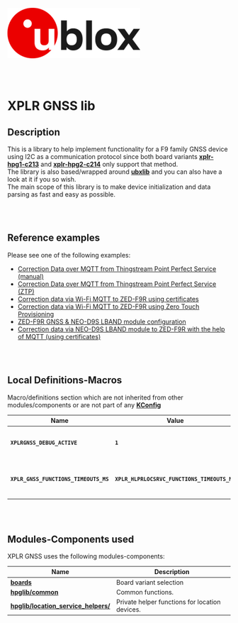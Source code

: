 ![u-blox](./../../../../../media/shared/logos/ublox_logo.jpg)

<br>
<br>

# XPLR GNSS lib

## Description
This is a library to help implement functionality for a F9 family GNSS device using I2C as a communication protocol since both board variants **[xplr-hpg1-c213](./../../../../boards/xplr-hpg1-c213/)** and **[xplr-hpg2-c214](./../../../../boards/xplr-hpg2-c214/)** only support that method.\
The library is also based/wrapped around **[ubxlib](https://github.com/u-blox/ubxlib)** and you can also have a look at it if you so wish.\
The main scope of this library is to make device initialization and data parsing as fast and easy as possible.

<br>
<br>

## Reference examples
Please see one of the following examples:
- [Correction Data over MQTT from Thingstream Point Perfect Service (manual)](../../../../../examples/cellular/02_hpg_cell_mqtt_correction_certs/)
- [Correction Data over MQTT from Thingstream Point Perfect Service (ZTP)](../../../../../examples/cellular/03_hpg_cell_mqtt_correction_ztp/)
- [Correction data via Wi-Fi MQTT to ZED-F9R using certificates](../../../../../examples/shortrange/03_hpg_wifi_mqtt_correction_certs/)
- [Correction data via Wi-Fi MQTT to ZED-F9R using Zero Touch Provisioning](../../../../../examples/shortrange/04_hpg_wifi_mqtt_correction_ztp/)
- [ZED-F9R GNSS & NEO-D9S LBAND module configuration](../../../../../examples/positioning/01_hpg_gnss_config/)
- [Correction data via NEO-D9S LBAND module to ZED-F9R with the help of MQTT (using certificates)](../../../../../examples/positioning/02_hpg_gnss_lband_correction/)

<br>
<br>

## Local Definitions-Macros
Macro/definitions section which are not inherited from other modules/components or are not part of any **[KConfig](./../../../../../docs/README_kconfig.md)**

Name | Value | Description
--- | --- | ---
**`XPLRGNSS_DEBUG_ACTIVE`** | **`1`** | Controls logging of debug info to console. Present in [xplr_hpglib_cfg](../../../xplr_hpglib_cfg.h).
**```XPLR_GNSS_FUNCTIONS_TIMEOUTS_MS```** | **```XPLR_HLPRLOCSRVC_FUNCTIONS_TIMEOUTS_MS```** | Timeout for blocking functions. Found in **[xplr_location_helpers.h](./../location_service_helpers/xplr_location_helpers.h)** You can replace this value freely.

<br>
<br>

## Modules-Components used
XPLR GNSS uses the following modules-components:

Name | Description 
--- | --- 
**[boards](./../../../../boards/)** | Board variant selection
**[hpglib/common](./../../common/)** | Common functions.
**[hpglib/location_service_helpers/](./../location_service_helpers/)** | Private helper functions for location devices.